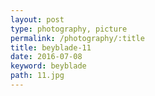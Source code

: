```yaml
---
layout: post
type: photography, picture
permalink: /photography/:title
title: beyblade-11
date: 2016-07-08
keyword: beyblade
path: 11.jpg
---
```



